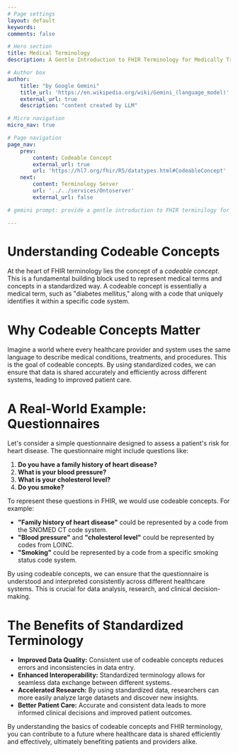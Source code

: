 ```yaml
---
# Page settings
layout: default
keywords:
comments: false

# Hero section
title: Medical Terminology
description: A Gentle Introduction to FHIR Terminology for Medically Trained Staff

# Author box
author:
    title: "by Google Gemini"
    title_url: 'https://en.wikipedia.org/wiki/Gemini_(language_model)'
    external_url: true
    description: "content created by LLM"

# Micro navigation
micro_nav: true

# Page navigation
page_nav:
    prev:
        content: Codeable Concept
        external_url: true
        url: 'https://hl7.org/fhir/R5/datatypes.html#CodeableConcept'
    next:
        content: Terminology Server
        url: '../../services/Ontoserver'
        external_url: false

# gemini prompt: provide a gentle introduction to FHIR terminilogy for medically trained staff. Begin with the idea of a codeable concept. Use questionnaires as a use case.

---
```


# Understanding Codeable Concepts

At the heart of FHIR terminology lies the concept of a *codeable concept*. This is a fundamental building block used to represent medical terms and concepts in a standardized way. A codeable concept is essentially a medical term, such as "diabetes mellitus," along with a code that uniquely identifies it within a specific code system.

# Why Codeable Concepts Matter

Imagine a world where every healthcare provider and system uses the same language to describe medical conditions, treatments, and procedures. This is the goal of codeable concepts. By using standardized codes, we can ensure that data is shared accurately and efficiently across different systems, leading to improved patient care.

# A Real-World Example: Questionnaires

Let's consider a simple questionnaire designed to assess a patient's risk for heart disease. The questionnaire might include questions like:

1. **Do you have a family history of heart disease?**
2. **What is your blood pressure?**
3. **What is your cholesterol level?**
4. **Do you smoke?**

To represent these questions in FHIR, we would use codeable concepts. For example:

* **"Family history of heart disease"** could be represented by a code from the SNOMED CT code system.
* **"Blood pressure"** and **"cholesterol level"** could be represented by codes from LOINC.
* **"Smoking"** could be represented by a code from a specific smoking status code system.

By using codeable concepts, we can ensure that the questionnaire is understood and interpreted consistently across different healthcare systems. This is crucial for data analysis, research, and clinical decision-making.

# The Benefits of Standardized Terminology

* **Improved Data Quality:** Consistent use of codeable concepts reduces errors and inconsistencies in data entry.
* **Enhanced Interoperability:** Standardized terminology allows for seamless data exchange between different systems.
* **Accelerated Research:** By using standardized data, researchers can more easily analyze large datasets and discover new insights.
* **Better Patient Care:** Accurate and consistent data leads to more informed clinical decisions and improved patient outcomes.

By understanding the basics of codeable concepts and FHIR terminology, you can contribute to a future where healthcare data is shared efficiently and effectively, ultimately benefiting patients and providers alike.
